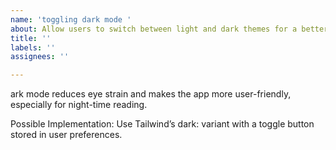 ```yaml
---
name: 'toggling dark mode '
about: Allow users to switch between light and dark themes for a better reading experience.
title: ''
labels: ''
assignees: ''

---
```


ark mode reduces eye strain and makes the app more user-friendly, especially for night-time reading.


Possible Implementation:
Use Tailwind’s dark: variant with a toggle button stored in user preferences.
